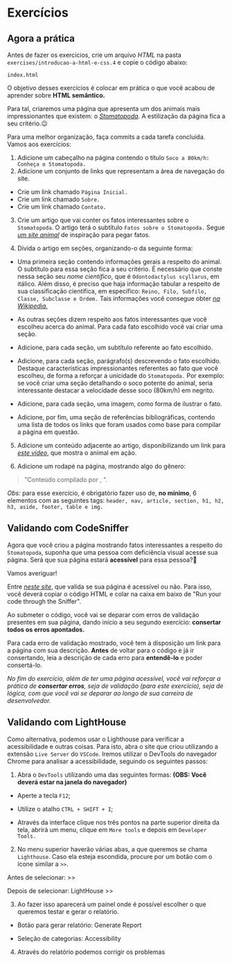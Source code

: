 # Exercícios

## Agora a prática

Antes de fazer os exercícios, crie um arquivo *HTML* na pasta `exercises/introducao-a-html-e-css.4` e copie o código abaixo:

`index.html`

<!DOCTYPE html>
<html>
  <head>
    <meta charset="UTF-8" />
    <meta name="viewport" content="width=device-width" />
  </head>
  <body>
    <!--insira os elementos aqui-->
  </body>
</html>

O objetivo desses exercícios é colocar em prática o que você acabou de aprender sobre **HTML semântico.**

Para tal, criaremos uma página que apresenta um dos animais mais impressionantes que existem: o _[Stomatopoda](https://www.nationalgeographic.com/science/article/natures-most-amazing-eyes-just-got-a-bit-weirder)_. A estilização da página fica a seu critério.😉

Para uma melhor organização, faça commits a cada tarefa concluída. Vamos aos exercícios:

1. Adicione um cabeçalho na página contendo o título `Soco a 80km/h: Conheça o Stomatopoda.`
2. Adicione um conjunto de links que representam a área de navegação do site.

- Crie um link chamado `Página Inicial.`
- Crie um link chamado `Sobre.`
- Crie um link chamado `Contato.`

3. Crie um artigo que vai conter os fatos interessantes sobre o `Stomatopoda`. O artigo terá o subtítulo `Fatos sobre o Stomatopoda.` Segue _[um site animal](https://theoatmeal.com/comics/mantis-shrimp)_ de inspiração para pegar fatos.

4. Divida o artigo em seções, organizando-o da seguinte forma:

- Uma primeira seção contendo informações gerais a respeito do animal. O subtítulo para essa seção fica a seu critério. É necessário que conste nessa seção seu *nome científico*, que é `Odontodactylus scyllarus`, em itálico. Além disso, é preciso que haja informação tabular a respeito de sua classificação científica, em específico: `Reino, Filo, Subfilo, Classe, Subclasse e Ordem.` Tais informações você consegue obter _[na Wikipedia.](https://pt.wikipedia.org/wiki/Stomatopoda)_

- As outras seções dizem respeito aos fatos interessantes que você escolheu acerca do animal. Para cada fato escolhido você vai criar uma seção.

- Adicione, para cada seção, um subtítulo referente ao fato escolhido.

- Adicione, para cada seção, parágrafo(s) descrevendo o fato escolhido. Destaque características impressionantes referentes ao fato que você escolheu, de forma a reforçar a unicidade do `Stomatopoda.` Por exemplo: se você criar uma seção detalhando o soco potente do animal, seria interessante destacar a velocidade desse soco (80km/h) em negrito.

- Adicione, para cada seção, uma imagem, como forma de ilustrar o fato.

- Adicione, por fim, uma seção de referências bibliográficas, contendo uma lista de todos os links que foram usados como base para compilar a página em questão.

5. Adicione um conteúdo adjacente ao artigo, disponibilizando um link para _[este vídeo](https://www.youtube.com/watch?v=E0Li1k5hGBE)_, que mostra o animal em ação.

6. Adicione um rodapé na página, mostrando algo do gênero:

> "Conteúdo compilado por <insere seu nome>, <ano atual>".

*Obs:* para esse exercício, é obrigatório fazer uso de, **no mínimo**, 6 elementos com as seguintes tags: `header, nav, article, section, h1, h2, h3, aside, footer, table e img.`

## Validando com CodeSniffer

Agora que você criou a página mostrando fatos interessantes a respeito do `Stomatopoda`, suponha que uma pessoa com deficiência visual acesse sua página. Será que sua página estará **acessível** para essa pessoa?🤔

Vamos averiguar!

Entre _[neste site](https://squizlabs.github.io/HTML-CodeSniffer/)_, que valida se sua página é acessível ou não. Para isso, você deverá copiar o código HTML e colar na caixa em baixo de "Run your code through the Sniffer".

Ao submeter o código, você vai se deparar com erros de validação presentes em sua página, dando início a seu segundo exercício: **consertar todos os erros apontados.**

Para cada erro de validação mostrado, você tem à disposição um link para a página com sua descrição. **Antes** de voltar para o código e já ir consertando, leia a descrição de cada erro para **entendê-lo** e poder consertá-lo.

*No fim do exercício, além de ter uma página acessível, você vai reforçar a prática de **consertar erros**, seja de validação (para este exercício), seja de lógica, com que você vai se deparar ao longo de sua carreira de desenvolvedor.*

## Validando com LightHouse

Como alternativa, podemos usar o Lighthouse para verificar a acessibilidade e outras coisas. Para isto, abra o site que criou utilizando a extensão `Live Server` do `VSCode`. Iremos utilizar o DevTools do navegador Chrome para analisar a acessibilidade, seguindo os seguintes passos:

1. Abra o `DevTools` utilizando uma das seguintes formas: **(OBS: Você deverá estar na janela do navegador)**

- Aperte a tecla `F12`;

- Utilize o atalho `CTRL + SHIFT + I`;

- Através da interface clique nos três pontos na parte superior direita da tela, abrirá um menu, clique em `More tools` e depois em `Developer Tools.`

2. No menu superior haverão várias abas, a que queremos se chama `Lighthouse`. Caso ela esteja escondida, procure por um botão com o ícone similar a `>>`.

Antes de selecionar: >>

Depois de selecionar: LightHouse >>

3. Ao fazer isso aparecerá um painel onde é possível escolher o que queremos testar e gerar o relatório.

- Botão para gerar relatório: Generate Report

- Seleção de categorias: Accessibility

4. Através do relatório podemos corrigir os problemas

